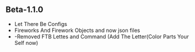 
## Beta-1.1.0
<ul>
<li>Let There Be Configs</li>
<li>Fireworks And Firework Objects and now json files</li>
<li>-Removed FTB Lettes and Command (Add The Letter(Color Parts Your Self now)</li>
</ul>
